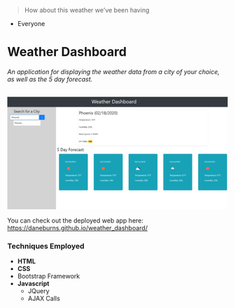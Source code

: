 
>How about this weather
>we've been having
- Everyone

# Weather Dashboard

###### An application for displaying the weather data from a city of your choice, as well as the 5 day forecast.

![image of weather app](./assets/weatherdash.png)

You can check out the deployed web app here:
https://daneburns.github.io/weather_dashboard/

### Techniques Employed 
* __HTML__
* __CSS__
 * Bootstrap Framework
* __Javascript__
  * JQuery
  * AJAX Calls

